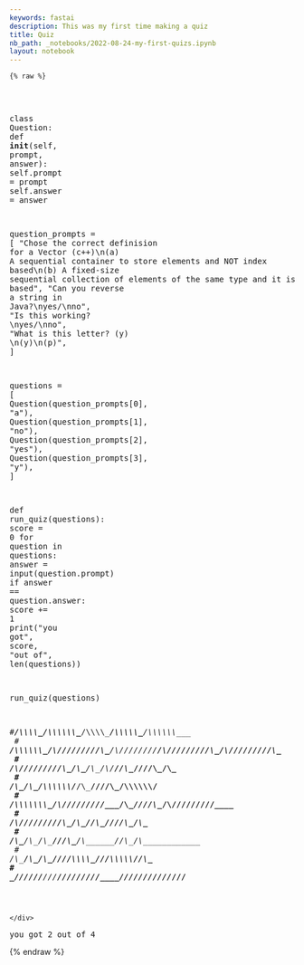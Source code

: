 ```yaml
---
keywords: fastai
description: This was my first time making a quiz
title: Quiz
nb_path: _notebooks/2022-08-24-my-first-quizs.ipynb
layout: notebook
---
```


<!--
#################################################
### THIS FILE WAS AUTOGENERATED! DO NOT EDIT! ###
#################################################
# file to edit: _notebooks/2022-08-24-my-first-quizs.ipynb
-->

<div class="container" id="notebook-container">
        
    {% raw %}
    
<div class="cell border-box-sizing code_cell rendered">
<div class="input">

<div class="inner_cell">
    <div class="input_area">
<div class=" highlight hl-ipython3"><pre><span></span> 
 
<span class="k">class</span> <span class="nc">Question</span><span class="p">:</span>
     <span class="k">def</span> <span class="fm">__init__</span><span class="p">(</span><span class="bp">self</span><span class="p">,</span> <span class="n">prompt</span><span class="p">,</span> <span class="n">answer</span><span class="p">):</span>
          <span class="bp">self</span><span class="o">.</span><span class="n">prompt</span> <span class="o">=</span> <span class="n">prompt</span>
          <span class="bp">self</span><span class="o">.</span><span class="n">answer</span> <span class="o">=</span> <span class="n">answer</span>
 
<span class="n">question_prompts</span> <span class="o">=</span> <span class="p">[</span>
     <span class="s2">&quot;Chose the correct definision for a Vector (c++)</span><span class="se">\n</span><span class="s2">(a) A sequential container to store elements and NOT index based</span><span class="se">\n</span><span class="s2">(b) A fixed-size sequential collection of elements of the same type and it is index based&quot;</span><span class="p">,</span>
     <span class="s2">&quot;Can you reverse a string in Java?</span><span class="se">\n</span><span class="s2">yes/</span><span class="se">\n</span><span class="s2">no&quot;</span><span class="p">,</span>
     <span class="s2">&quot;Is this working? </span><span class="se">\n</span><span class="s2">yes/</span><span class="se">\n</span><span class="s2">no&quot;</span><span class="p">,</span>
     <span class="s2">&quot;What is this letter? (y) </span><span class="se">\n</span><span class="s2">(y)</span><span class="se">\n</span><span class="s2">(p)&quot;</span><span class="p">,</span>
<span class="p">]</span>
 
<span class="n">questions</span> <span class="o">=</span> <span class="p">[</span>
     <span class="n">Question</span><span class="p">(</span><span class="n">question_prompts</span><span class="p">[</span><span class="mi">0</span><span class="p">],</span> <span class="s2">&quot;a&quot;</span><span class="p">),</span>
     <span class="n">Question</span><span class="p">(</span><span class="n">question_prompts</span><span class="p">[</span><span class="mi">1</span><span class="p">],</span> <span class="s2">&quot;no&quot;</span><span class="p">),</span>
     <span class="n">Question</span><span class="p">(</span><span class="n">question_prompts</span><span class="p">[</span><span class="mi">2</span><span class="p">],</span> <span class="s2">&quot;yes&quot;</span><span class="p">),</span>
     <span class="n">Question</span><span class="p">(</span><span class="n">question_prompts</span><span class="p">[</span><span class="mi">3</span><span class="p">],</span> <span class="s2">&quot;y&quot;</span><span class="p">),</span>
<span class="p">]</span>
 
<span class="k">def</span> <span class="nf">run_quiz</span><span class="p">(</span><span class="n">questions</span><span class="p">):</span>
     <span class="n">score</span> <span class="o">=</span> <span class="mi">0</span>
     <span class="k">for</span> <span class="n">question</span> <span class="ow">in</span> <span class="n">questions</span><span class="p">:</span>
          <span class="n">answer</span> <span class="o">=</span> <span class="nb">input</span><span class="p">(</span><span class="n">question</span><span class="o">.</span><span class="n">prompt</span><span class="p">)</span>
          <span class="k">if</span> <span class="n">answer</span> <span class="o">==</span> <span class="n">question</span><span class="o">.</span><span class="n">answer</span><span class="p">:</span>
               <span class="n">score</span> <span class="o">+=</span> <span class="mi">1</span>
     <span class="nb">print</span><span class="p">(</span><span class="s2">&quot;you got&quot;</span><span class="p">,</span> <span class="n">score</span><span class="p">,</span> <span class="s2">&quot;out of&quot;</span><span class="p">,</span> <span class="nb">len</span><span class="p">(</span><span class="n">questions</span><span class="p">))</span>
 
<span class="n">run_quiz</span><span class="p">(</span><span class="n">questions</span><span class="p">)</span>
 
<span class="c1">#_____/\\\\\\\\\_____/\\\\\\\\\\\\\__________/\\\\\\\\\_____/\\\\\\\\\\\____/\\\\\\\\\\\\\___        </span>
<span class="c1"># ___/\\\\\\\\\\\\\__\/\\\/////////\\\_____/\\\////////____/\\\/////////\\\_\/\\\/////////\\\_      </span>
<span class="c1">#  __/\\\/////////\\\_\/\\\_______\/\\\___/\\\/____________\//\\\______\///__\/\\\_______\/\\\_      </span>
<span class="c1">#   _\/\\\_______\/\\\_\/\\\\\\\\\\\\\/___/\\\_______________\////\\\_________\/\\\\\\\\\\\\\/__    </span>
<span class="c1">#    _\/\\\\\\\\\\\\\\\_\/\\\/////////____\/\\\__________________\////\\\______\/\\\/////////____    </span>
<span class="c1">#     _\/\\\/////////\\\_\/\\\_____________\//\\\____________________\////\\\___\/\\\_____________  </span>
<span class="c1">#      _\/\\\_______\/\\\_\/\\\______________\///\\\___________/\\\______\//\\\__\/\\\_____________  </span>
<span class="c1">#       _\/\\\_______\/\\\_\/\\\________________\////\\\\\\\\\_\///\\\\\\\\\\\/___\/\\\_____________</span>
<span class="c1">#        _\///________\///__\///____________________\/////////____\///////////_____\///______________</span>
 
</pre></div>

    </div>
</div>
</div>

<div class="output_wrapper">
<div class="output">

<div class="output_area">

<div class="output_subarea output_stream output_stdout output_text">
<pre>you got 2 out of 4
</pre>
</div>
</div>

</div>
</div>

</div>
    {% endraw %}

</div>
 

